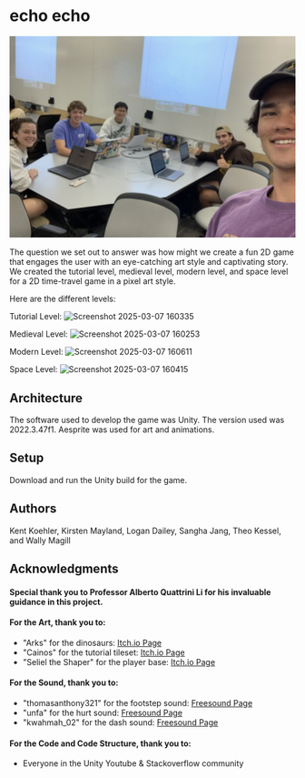# echo echo

![Team Photo](images/first_team_meeting_proof.jpeg)

The question we set out to answer was how might we create a fun 2D game that engages the user with an eye-catching art style and captivating story. 
We created the tutorial level, medieval level, modern level, and space level for a 2D time-travel game in a pixel art style.  

Here are the different levels: 

Tutorial Level:
![Screenshot 2025-03-07 160335](https://github.com/user-attachments/assets/16e7a6f3-7d2f-4583-b840-8709a64559a1)

Medieval Level: 
![Screenshot 2025-03-07 160253](https://github.com/user-attachments/assets/fab3eb68-b167-4220-a519-9afa5c27241f)

Modern Level: 
![Screenshot 2025-03-07 160611](https://github.com/user-attachments/assets/2acfea8c-ff0e-454d-b669-1481355fc271)

Space Level: 
![Screenshot 2025-03-07 160415](https://github.com/user-attachments/assets/8a056dec-dbbc-489a-a6e8-f15f4d4d9ad9)


## Architecture

The software used to develop the game was Unity. The version used was 2022.3.47f1. Aesprite was used for art and animations. 

## Setup

Download and run the Unity build for the game. 


## Authors

Kent Koehler, Kirsten Mayland, Logan Dailey, Sangha Jang, Theo Kessel, and Wally Magill

## Acknowledgments

#### Special thank you to Professor Alberto Quattrini Li for his invaluable guidance in this project. 

#### For the Art, thank you to:
* "Arks" for the dinosaurs: [Itch.io Page](https://arks.itch.io/dino-characters)
* "Cainos" for the tutorial tileset: [Itch.io Page](https://cainos.itch.io/pixel-art-top-down-basic)
* "Seliel the Shaper" for the player base: [Itch.io Page](https://seliel-the-shaper.itch.io/character-base)

#### For the Sound, thank you to:
* "thomasanthony321" for the footstep sound: [Freesound Page](https://freesound.org/people/thomasanthony321/sounds/682771/)
* "unfa" for the hurt sound: [Freesound Page](https://freesound.org/people/unfa/sounds/588557/)
* "kwahmah_02" for the dash sound: [Freesound Page](https://freesound.org/people/kwahmah_02/sounds/269289/)

#### For the Code and Code Structure, thank you to:
* Everyone in the Unity Youtube & Stackoverflow community 
